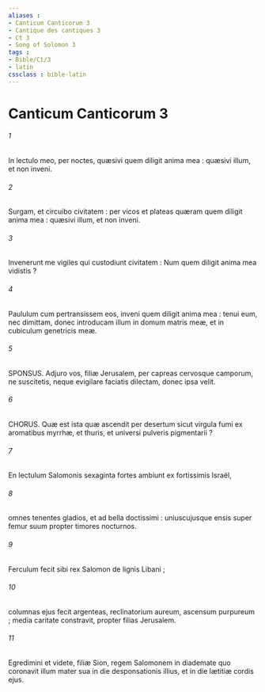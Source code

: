 ```yaml
---
aliases : 
- Canticum Canticorum 3
- Cantique des cantiques 3
- Ct 3
- Song of Solomon 3
tags : 
- Bible/Ct/3
- latin
cssclass : bible-latin
---
```


# Canticum Canticorum 3

###### 1
In lectulo meo, per noctes, quæsivi quem diligit anima mea : quæsivi illum, et non inveni.
###### 2
Surgam, et circuibo civitatem : per vicos et plateas quæram quem diligit anima mea : quæsivi illum, et non inveni.
###### 3
Invenerunt me vigiles qui custodiunt civitatem : Num quem diligit anima mea vidistis ?
###### 4
Paululum cum pertransissem eos, inveni quem diligit anima mea : tenui eum, nec dimittam, donec introducam illum in domum matris meæ, et in cubiculum genetricis meæ.
###### 5
SPONSUS. Adjuro vos, filiæ Jerusalem, per capreas cervosque camporum, ne suscitetis, neque evigilare faciatis dilectam, donec ipsa velit.
###### 6
CHORUS. Quæ est ista quæ ascendit per desertum sicut virgula fumi ex aromatibus myrrhæ, et thuris, et universi pulveris pigmentarii ?
###### 7
En lectulum Salomonis sexaginta fortes ambiunt ex fortissimis Israël,
###### 8
omnes tenentes gladios, et ad bella doctissimi : uniuscujusque ensis super femur suum propter timores nocturnos.
###### 9
Ferculum fecit sibi rex Salomon de lignis Libani ;
###### 10
columnas ejus fecit argenteas, reclinatorium aureum, ascensum purpureum ; media caritate constravit, propter filias Jerusalem.
###### 11
Egredimini et videte, filiæ Sion, regem Salomonem in diademate quo coronavit illum mater sua in die desponsationis illius, et in die lætitiæ cordis ejus.
